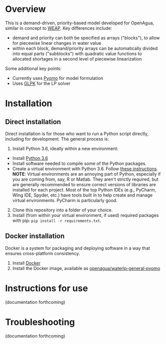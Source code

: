 # Overview

This is a demand-driven, priority-based model developed for OpenAgua, similar in concept to [WEAP](http://weap21.org/). Key differences include:
* demand and priority can both be specified as arrays ("blocks"), to allow for piecewise linear changes in water value
* within each block, demand/priority arrays can be automatically divided into equal parts ("subblocks") with quadratic value functions to allocated shortages in a second level of piecewise linearization

Some additional key points:
* Currently uses [Pyomo](http://www.pyomo.org/) for model formulation
* Uses [GLPK](https://www.gnu.org/software/glpk/) for the LP solver

# Installation

## Direct installation
Direct installation is for those who want to run a Python script directly, including for development. The general process is:

1. Install Python 3.6, ideally within a new environment:
* Install [Python 3.6](https://www.python.org/downloads/release/python-366/)
* Install software needed to compile some of the Python packages.
* Create a virtual environment with Python 3.6. Follow [these instructions](https://medium.com/@peterchang_82818/python-beginner-must-know-virtualenv-tutorial-example-5e3f82cfbd8b). **NOTE**: Virtual environments are an annoying part of Python, especially if you are coming from, say, R or Matlab. They aren't strictly required, but are generally recommended to ensure correct versions of libraries are installed for each project. Most of the top Python IDEs (e.g., PyCharm, Wing IDE, Spyder, etc.) have tools built in to help create and manage virtual environments. PyCharm is particularly good.
2. Clone this repository into a folder of your choice.
3. Install (from within your virtual environment, if used) required packages with pip: `pip install -r requirements.txt`.


## Docker installation

Docker is a system for packaging and deploying software in a way that ensures cross-platform consistency.

1. Install [Docker](https://www.docker.com/get-started)
1. Install the Docker image, available as [openagua/waterlp-general-pyomo](https://hub.docker.com/r/openagua/waterlp-general-pyomo/)

# Instructions for use
(documentation forthcoming)

# Troubleshooting
(documentation forthcoming)

